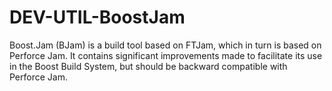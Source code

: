 DEV-UTIL-BoostJam
=================

Boost.Jam (BJam)  is a build tool based on FTJam, which in turn is based on Perforce Jam. It contains significant improvements made to facilitate its use in the Boost Build System, but should be backward compatible with Perforce Jam.
